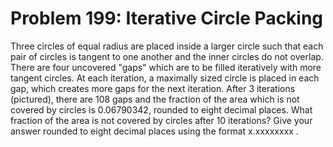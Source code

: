 # Problem 199: Iterative Circle Packing
Three circles of equal radius are placed inside a larger circle such
that each pair of circles is tangent to one another and the inner
circles do not overlap. There are four uncovered "gaps" which are to be
filled iteratively with more tangent circles. At each iteration, a
maximally sized circle is placed in each gap, which creates more gaps
for the next iteration. After 3 iterations (pictured), there are 108
gaps and the fraction of the area which is not covered by circles is
0.06790342, rounded to eight decimal places. What fraction of the area
is not covered by circles after 10 iterations? Give your answer rounded
to eight decimal places using the format x.xxxxxxxx .
